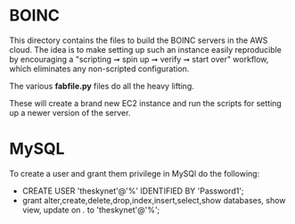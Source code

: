 # BOINC

This directory contains the files to build the BOINC servers in the AWS cloud.
The idea is to make setting up such an instance easily reproducible by encouraging a "scripting ➞ spin up ➞ verify ➞ start over" workflow, which eliminates any non-scripted configuration.

The various **fabfile.py** files do all the heavy lifting.

These will create a brand new EC2 instance and run the scripts for setting up a newer version of the server.

# MySQL

To create a user and grant them privilege in MySQl do the following:
* CREATE USER 'theskynet'@'%' IDENTIFIED BY 'Password1';
* grant alter,create,delete,drop,index,insert,select,show databases, show view, update on *.* to 'theskynet'@'%';
